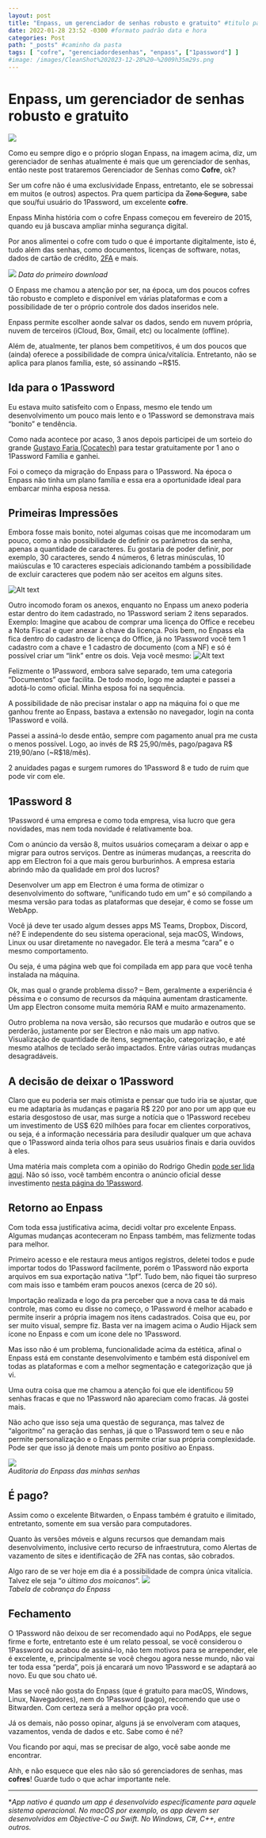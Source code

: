 ```yaml
---
layout: post
title: "Enpass, um gerenciador de senhas robusto e gratuito" #titulo para a barra de enderecos
date: 2022-01-28 23:52 -0300 #formato padrão data e hora
categories: Post
path: "_posts" #caminho da pasta
tags: [ "cofre", "gerenciadordesenhas", "enpass", ["1password"] ]
#image: /images/CleanShot%202023-12-28%20—%2009h35m29s.png
---
```


# Enpass, um gerenciador de senhas robusto e gratuito
![](/images/enpass1.png)

Como eu sempre digo e o próprio slogan Enpass, na imagem acima, diz, um gerenciador de senhas atualmente é mais que um gerenciador de senhas, então neste post trataremos Gerenciador de Senhas como **Cofre**, ok?

Ser um cofre não é uma exclusividade Enpass, entretanto, ele se sobressai em muitos (e outros) aspectos. Pra quem participa da ~~Zona Segura~~, sabe que sou/fui usuário do 1Password, um excelente **cofre**.

Enpass
Minha história com o cofre Enpass começou em fevereiro de 2015, quando eu já buscava ampliar minha segurança digital.

Por anos alimentei o cofre com tudo o que é importante digitalmente, isto é, tudo além das senhas, como documentos, licenças de software, notas, dados de cartão de crédito, [2FA](https://gustavosaez.github.io/tag/2fa) e mais.

![](/images/enpass2.webp)
_Data do primeiro download_

O Enpass me chamou a atenção por ser, na época, um dos poucos cofres tão robusto e completo e disponível em várias plataformas e com a possibilidade de ter o próprio controle dos dados inseridos nele.

Enpass permite escolher aonde salvar os dados, sendo em nuvem própria, nuvem de terceiros (iCloud, Box, Gmail, etc) ou localmente (offline).

Além de, atualmente, ter planos bem competitivos, é um dos poucos que (ainda) oferece a possibilidade de compra única/vitalícia. Entretanto, não se aplica para planos família, este, só assinando ~R$15.

## Ida para o 1Password
Eu estava muito satisfeito com o Enpass, mesmo ele tendo um desenvolvimento um pouco mais lento e o 1Password se demonstrava mais “bonito” e tendência.

Como nada acontece por acaso, 3 anos depois participei de um sorteio do grande [Gustavo Faria (Cocatech)](http://cocatech.com.br/) para testar gratuitamente por 1 ano o 1Password Família e ganhei.

Foi o começo da migração do Enpass para o 1Password. Na época o Enpass não tinha um plano família e essa era a oportunidade ideal para embarcar minha esposa nessa.

## Primeiras Impressões
Embora fosse mais bonito, notei algumas coisas que me incomodaram um pouco, como a não possibilidade de definir os parâmetros da senha, apenas a quantidade de caracteres. Eu gostaria de poder definir, por exemplo, 30 caracteres, sendo 4 números, 6 letras minúsculas, 10 maiúsculas e 10 caracteres especiais adicionando também a possibilidade de excluir caracteres que podem não ser aceitos em alguns sites.

![Alt text](/images/image.png)

Outro incomodo foram os anexos, enquanto no Enpass um anexo poderia estar dentro do item cadastrado, no 1Password seriam 2 itens separados. Exemplo: Imagine que acabou de comprar uma licença do Office e recebeu a Nota Fiscal e quer anexar à chave da licença. Pois bem, no Enpass ela fica dentro do cadastro de licença do Office, já no 1Password você tem 1 cadastro com a chave e 1 cadastro de documento (com a NF) e só é possível criar um “link” entre os dois. Veja você mesmo:
![Alt text](/images/enpass-1password.png)

Felizmente o 1Password, embora salve separado, tem uma categoria “Documentos” que facilita. De todo modo, logo me adaptei e passei a adotá-lo como oficial. Minha esposa foi na sequência.

A possibilidade de não precisar instalar o app na máquina foi o que me ganhou frente ao Enpass, bastava a extensão no navegador, login na conta 1Password e voilá.

Passei a assiná-lo desde então, sempre com pagamento anual pra me custa o menos possível. Logo, ao invés de R$ 25,90/mês, pago/pagava R$ 219,90/ano (~R$18/mês).

2 anuidades pagas e surgem rumores do 1Password 8 e tudo de ruim que pode vir com ele.

## 1Password 8
1Password é uma empresa e como toda empresa, visa lucro que gera novidades, mas nem toda novidade é relativamente boa.

Com o anúncio da versão 8, muitos usuários começaram a deixar o app e migrar para outros serviços. Dentre as inúmeras mudanças, a reescrita do app em Electron foi a que mais gerou burburinhos. A empresa estaria abrindo mão da qualidade em prol dos lucros?

Desenvolver um app em Electron é uma forma de otimizar o desenvolvimento do software, “unificando tudo em um” e só compilando a mesma versão para todas as plataformas que desejar, é como se fosse um WebApp.

Você já deve ter usado algum desses apps MS Teams, Dropbox, Discord, né? E independente do seu sistema operacional, seja macOS, Windows, Linux ou usar diretamente no navegador. Ele terá a mesma “cara” e o mesmo comportamento.

Ou seja, é uma página web que foi compilada em app para que você tenha instalada na máquina.

Ok, mas qual o grande problema disso? – Bem, geralmente a experiência é péssima e o consumo de recursos da máquina aumentam drasticamente. Um app Electron consome muita memória RAM e muito armazenamento.

Outro problema na nova versão, são recursos que mudarão e outros que se perderão, justamente por ser Electron e não mais um app nativo. Visualização de quantidade de itens, segmentação, categorização, e até mesmo atalhos de teclado serão impactados. Entre várias outras mudanças desagradáveis.

## A decisão de deixar o 1Password
Claro que eu poderia ser mais otimista e pensar que tudo iria se ajustar, que eu me adaptaria às mudanças e pagaria R$ 220 por ano por um app que eu estaria desgostoso de usar, mas surge a notícia que o 1Password recebeu um investimento de US$ 620 milhões para focar em clientes corporativos, ou seja, é a informação necessária para desiludir qualquer um que achava que o 1Password ainda teria olhos para seus usuários finais e daria ouvidos à eles.

Uma matéria mais completa com a opinião do Rodrigo Ghedin [pode ser lida aqui](https://manualdousuario.net/notinha-1password-620-milhoes-futuro/). Não só isso, você também encontra o anúncio oficial desse investimento [nesta página do 1Password](https://blog.1password.com/future-of-1password/).

## Retorno ao Enpass
Com toda essa justificativa acima, decidi voltar pro excelente Enpass. Algumas mudanças aconteceram no Enpass também, mas felizmente todas para melhor.

Primeiro acesso e ele restaura meus antigos registros, deletei todos e pude importar todos do 1Password facilmente, porém o 1Password não exporta arquivos em sua exportação nativa “.1pf”. Tudo bem, não fiquei tão surpreso com mais isso e também eram poucos anexos (cerca de 20 só).

Importação realizada e logo da pra perceber que a nova casa te dá mais controle, mas como eu disse no começo, o 1Password é melhor acabado e permite inserir a própria imagem nos itens cadastrados. Coisa que eu, por ser muito visual, sempre fiz. Basta ver na imagem acima o Audio Hijack sem ícone no Enpass e com um ícone dele no 1Password.

Mas isso não é um problema, funcionalidade acima da estética, afinal o Enpass está em constante desenvolvimento e também está disponível em todas as plataformas e com a melhor segmentação e categorização que já vi.

Uma outra coisa que me chamou a atenção foi que ele identificou 59 senhas fracas e que no 1Password não apareciam como fracas. Já gostei mais.

Não acho que isso seja uma questão de segurança, mas talvez de “algoritmo” na geração das senhas, já que o 1Password tem o seu e não permite personalização e o Enpass permite criar sua própria complexidade. Pode ser que isso já denote mais um ponto positivo ao Enpass.

![](/images/enpass3.png)  
_Auditoria do Enpass das minhas senhas_

## É pago?
Assim como o excelente Bitwarden, o Enpass também é gratuito e ilimitado, entretanto, somente em sua versão para computadores.

Quanto às versões móveis e alguns recursos que demandam mais desenvolvimento, inclusive certo recurso de infraestrutura, como Alertas de vazamento de sites e identificação de 2FA nas contas, são cobrados.

Algo raro de se ver hoje em dia é a possibilidade de compra única vitalícia. Talvez ele seja “_o último dos moicanos_“.
![](/images/enpass-planos.png)  
_Tabela de cobrança do Enpass_

## Fechamento
O 1Password não deixou de ser recomendado aqui no PodApps, ele segue firme e forte, entretanto este é um relato pessoal, se você considerou o 1Password ou acabou de assiná-lo, não tem motivos para se arrepender, ele é excelente, e, principalmente se você chegou agora nesse mundo, não vai ter toda essa “perda”, pois já encarará um novo 1Password e se adaptará ao novo. Eu que sou chato ué.

Mas se você não gosta do Enpass (que é gratuito para macOS, Windows, Linux, Navegadores), nem do 1Password (pago), recomendo que use o Bitwarden. Com certeza será a melhor opção pra você.

Já os demais, não posso opinar, alguns já se envolveram com ataques, vazamentos, venda de dados e etc. Sabe como é né?

Vou ficando por aqui, mas se precisar de algo, você sabe aonde me encontrar.

Ahh, e não esquece que eles não são só gerenciadores de senhas, mas **cofres**! Guarde tudo o que achar importante nele.
___

*_App nativo é quando um app é desenvolvido especificamente para aquele sistema operacional. No macOS por exemplo, os app devem ser desenvolvidos em Objective-C ou Swift. No Windows, C#, C++, entre outros._
